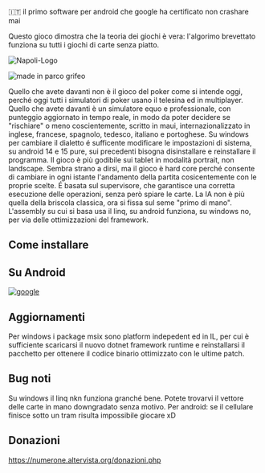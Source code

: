 :it: il primo software per android che google ha certificato non crashare mai

Questo gioco dimostra che la teoria dei giochi è vera: l'algorimo brevettato funziona su tutti i giochi di carte senza piatto.


![Napoli-Logo](https://github.com/user-attachments/assets/485755c8-376c-4778-b9ba-80f6cb204142)

![made in parco grifeo](https://github.com/user-attachments/assets/8f3e561e-6002-4dd8-bc50-888c14a1dfe3)


Quello che avete davanti non è il gioco del poker come si intende oggi, perché oggi tutti i simulatori di poker usano il telesina ed in multiplayer. Quello che avete davanti è un simulatore equo e professionale, con punteggio aggiornato in tempo reale, in modo da poter decidere se "rischiare" o meno coscientemente, scritto in maui, internazionalizzato in inglese, francese, spagnolo, tedesco, italiano e portoghese. Su windows per cambiare il dialetto é sufficente modificare le impostazioni di sistema, su android 14 e 15 pure, sui precedenti bisogna disinstallare e reinstallare il programma. Il gioco è più godibile sui tablet in modalità portrait, non landscape. Sembra strano a dirsi, ma il gioco è hard core perché consente di cambiare in ogni istante l'andamento della partita cosicentemente con le proprie scelte. É basata sul supervisore, che garantisce una corretta esecuzione delle operazioni, senza però spiare le carte.
La IA non è più quella della briscola classica, ora si fissa sul seme "primo di mano".
L'assembly su cui si basa usa il linq, su android funziona, su windows no, per via delle ottimizzazioni del framework.


## Come installare

## Su Android

[![google](https://play.google.com/intl/it_it/badges/static/images/badges/en_badge_web_generic.png)](https://play.google.com/store/apps/details?id=org.altervista.numerone.trumpsuitgameknocked)

## Aggiornamenti

Per windows i package msix sono platform indepedent ed in IL, per cui è sufficiente scaricarsi il nuovo dotnet framework runtime e reinstallarsi il pacchetto per ottenere il codice binario ottimizzato con le ultime patch.

## Bug noti

Su windows il linq nkn funziona granché bene. Potete trovarvi il vettore delle carte in mano downgradato senza motivo.
Per android: se il cellulare finisce sotto un tram risulta impossibile giocare xD

## Donazioni

https://numerone.altervista.org/donazioni.php
